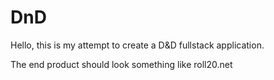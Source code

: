 # DnD

Hello, this is my attempt to create a D&D fullstack application.

The end product should look something like roll20.net